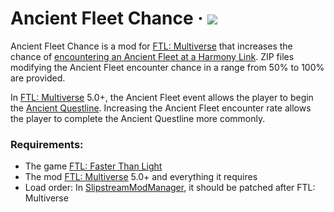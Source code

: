 # Ancient Fleet Chance &middot; <img src="https://img.shields.io/badge/semver-1.0.0-blue">

Ancient Fleet Chance is a mod for [FTL: Multiverse](https://subsetgames.com/forum/viewtopic.php?f=11&t=35332) that increases the chance of [encountering an Ancient Fleet at a Harmony Link](https://ftlmultiverse.fandom.com/wiki/Harmony_Link#Ancient_Fleet). ZIP files modifying the Ancient Fleet encounter chance in a range from 50% to 100% are provided.

In [FTL: Multiverse](https://subsetgames.com/forum/viewtopic.php?f=11&t=35332) 5.0+, the Ancient Fleet event allows the player to begin the [Ancient Questline](https://ftlmultiverse.fandom.com/wiki/Ancient_Questline). Increasing the Ancient Fleet encounter rate allows the player to complete the Ancient Questline more commonly.

### Requirements:
- The game [FTL: Faster Than Light](https://en.wikipedia.org/wiki/FTL:_Faster_Than_Light)
- The mod [FTL: Multiverse](https://subsetgames.com/forum/viewtopic.php?f=11&t=35332) 5.0+ and everything it requires
- Load order: In [SlipstreamModManager](https://subsetgames.com/forum/viewtopic.php?t=17102), it should be patched after FTL: Multiverse
